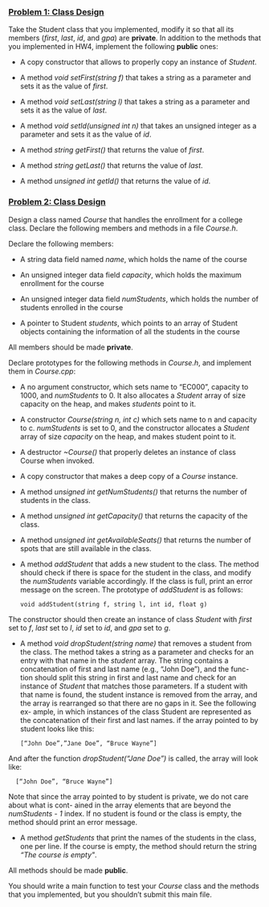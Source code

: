### <ins>Problem 1: Class Design</ins>
Take the Student class that you implemented, modify it so that all its members (*first*, *last*, *id*, and *gpa*) are **private**. In addition to the methods that you implemented in HW4, implement the following **public** ones:
* A copy constructor that allows to properly copy an instance of *Student*.

* A method *void setFirst(string f)* that takes a string as a parameter and sets it as the value of *first*.

* A method *void setLast(string l)* that takes a string as a parameter and sets it as the
value of *last*.

* A method *void setId(unsigned int n)* that takes an unsigned integer as a parameter
and sets it as the value of *id*.


* A method *string getFirst()* that returns the value of *first*.

* A method *string getLast()* that returns the value of *last*.

* A method *unsigned int getId()* that returns the value of *id*.


### <ins>Problem 2: Class Design</ins>
Design a class named *Course* that handles the enrollment for a college class. Declare the following members and methods in a file *Course.h*.

Declare the following members:
* A string data field named *name*, which holds the name of the course

* An unsigned integer data field *capacity*, which holds the maximum enrollment for the course

* An unsigned integer data field *numStudents*, which holds the number of students
enrolled in the course

* A pointer to Student *students*, which points to an array of Student objects containing the information of all the students in the course

All members should be made **private**.

Declare prototypes for the following methods in *Course.h*, and implement them in *Course.cpp*:
* A no argument constructor, which sets name to “EC000”, capacity to 1000, and *numStudents* to 0. It also allocates a *Student* array of size capacity on the heap, and makes *students* point to it.

* A constructor *Course(string n, int c)* which sets name to n and capacity to c. *numStudents* is set to 0, and the constructor allocates a *Student* array of size *capacity* on the heap, and makes student point to it.

* A destructor *~Course()* that properly deletes an instance of class Course when invoked.

* A copy constructor that makes a deep copy of a *Course* instance.

* A method *unsigned int getNumStudents()* that returns the number of students in the class.

* A method *unsigned int getCapacity()* that returns the capacity of the class.

* A method *unsigned int getAvailableSeats()* that returns the number of spots that
are still available in the class.

* A method *addStudent* that adds a new student to the class. The method should check if there is space for the student in the class, and modify the *numStudents* variable accordingly. If the class is full, print an error message on the screen. The prototype of *addStudent* is as follows:

      void addStudent(string f, string l, int id, float g)

The constructor should then create an instance of class *Student* with *first* set to
*f*, *last* set to *l*, *id* set to *id*, and *gpa* set to *g*.

* A method *void dropStudent(string name)* that removes a student from the class. The method takes a string as a parameter and checks for an entry with that name in the *student* array. The string contains a concatenation of first and last name (e.g., “John Doe”), and the func- tion should split this string in first and last name and check for an instance of *Student* that matches those parameters. If a student with that name is found, the student instance is removed from the array, and the array is rearranged so that there are no gaps in it. See the following ex- ample, in which instances of the class Student are represented as the concatenation of their first and last names. if the array pointed to by student looks like this:

      [“John Doe”,”Jane Doe”, “Bruce Wayne”]
      
And after the function *dropStudent(“Jane Doe”)* is called, the array will look like:

      [“John Doe”, “Bruce Wayne”]
      

Note that since the array pointed to by student is private, we do not care about what is cont- ained in the array elements that are beyond the *numStudents - 1* index. If no student is found or the class is empty, the method should print an error message.

* A method *getStudents* that print the names of the students in the class, one per
line. If the course is empty, the method should return the string *“The course is empty"*.

All methods should be made **public**.

You should write a main function to test your *Course* class and the methods that you implemented, but you shouldn’t submit this main file.
